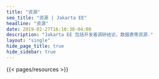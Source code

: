 ```yaml
---
title: "资源"
seo_title: "资源 | Jakarta EE"
headline: "资源"
date: 2019-02-27T16:10:38-04:00
description: "Jakarta EE 包括开发者调研结论、数据表等资源."
layout: "single"
hide_page_title: true
hide_sidebar: true
---
```


{{< pages/resources >}}
